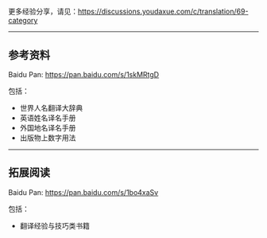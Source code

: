 #  



更多经验分享，请见：https://discussions.youdaxue.com/c/translation/69-category

----



## 参考资料

Baidu Pan: https://pan.baidu.com/s/1skMRtgD

包括：

- 世界人名翻译大辞典
- 英语姓名译名手册
- 外国地名译名手册
- 出版物上数字用法


----




## 拓展阅读

Baidu Pan: https://pan.baidu.com/s/1bo4xaSv

包括：

- 翻译经验与技巧类书籍